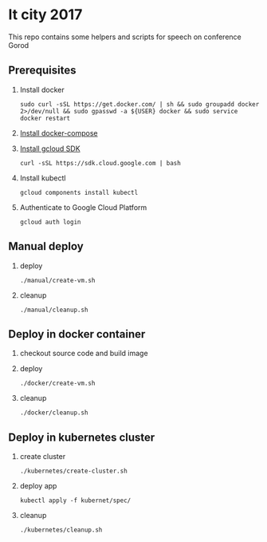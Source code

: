 # It city 2017

This repo contains some helpers and scripts for speech on conference Gorod

## Prerequisites

1. Install docker

    ```
    sudo curl -sSL https://get.docker.com/ | sh && sudo groupadd docker 2>/dev/null && sudo gpasswd -a ${USER} docker && sudo service docker restart
    ```

1. [Install docker-compose](https://github.com/docker/compose/releases)

1. [Install gcloud SDK](https://cloud.google.com/sdk/)

    ```
    curl -sSL https://sdk.cloud.google.com | bash
    ```

1. Install kubectl

    ```
    gcloud components install kubectl
    ```

1. Authenticate to Google Cloud Platform

    ```
    gcloud auth login
    ```

## Manual deploy

1. deploy

    ```
    ./manual/create-vm.sh
    ```
2. cleanup

    ```
    ./manual/cleanup.sh
    ```

## Deploy in docker container

1. checkout source code and build image

1. deploy

    ```
    ./docker/create-vm.sh
    ```

1. cleanup

    ```
    ./docker/cleanup.sh
    ```

## Deploy in kubernetes cluster

1. create cluster

    ```
    ./kubernetes/create-cluster.sh
    ```

1. deploy app

    ```
    kubectl apply -f kubernet/spec/
    ```

1. cleanup

    ```
    ./kubernetes/cleanup.sh
    ```

